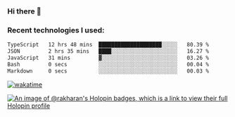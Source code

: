 ### Hi there 👋

### Recent technologies I used:
<!--START_SECTION:waka-->

```txt
TypeScript   12 hrs 48 mins  ████████████████████░░░░░   80.39 %
JSON         2 hrs 35 mins   ████░░░░░░░░░░░░░░░░░░░░░   16.27 %
JavaScript   31 mins         ▓░░░░░░░░░░░░░░░░░░░░░░░░   03.26 %
Bash         0 secs          ░░░░░░░░░░░░░░░░░░░░░░░░░   00.04 %
Markdown     0 secs          ░░░░░░░░░░░░░░░░░░░░░░░░░   00.03 %
```

<!--END_SECTION:waka-->
[![wakatime](https://wakatime.com/badge/user/fe50d444-0cee-4d14-a0b3-b9e8509eb4d0.svg)](https://wakatime.com/@fe50d444-0cee-4d14-a0b3-b9e8509eb4d0)

[![An image of @rakharan's Holopin badges, which is a link to view their full Holopin profile](https://holopin.me/rakharan)](https://holopin.io/@rakharan)
